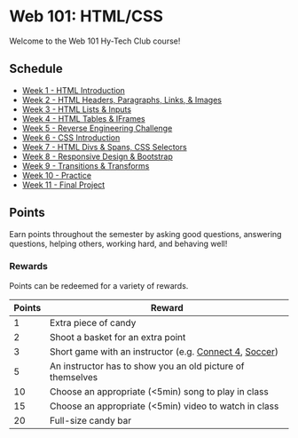 # Web 101: HTML/CSS
Welcome to the Web 101 Hy-Tech Club course!

## Schedule
- [Week 1 - HTML Introduction](Week01/StudentDesc.md)
- [Week 2 - HTML Headers, Paragraphs, Links, & Images](Week02/StudentDesc.md)
- [Week 3 - HTML Lists & Inputs](Week03/StudentDesc.md)
- [Week 4 - HTML Tables & IFrames](Week04/StudentDesc.md)
- [Week 5 - Reverse Engineering Challenge](Week05/ReverseEngineeringChallenge.md)
- [Week 6 - CSS Introduction](Week06/StudentDesc.md)
- [Week 7 - HTML Divs & Spans, CSS Selectors](Week07/StudentDesc.md)
- [Week 8 - Responsive Design & Bootstrap](Week08/StudentDesc.md)
- [Week 9 - Transitions & Transforms](Week09/StudentDesc.md)
- [Week 10 - Practice](Week10/StudentDesc.md)
- [Week 11 - Final Project](Week11/StudentDesc.md)

## Points
Earn points throughout the semester by asking good questions, answering questions, helping others, working hard, and behaving well!

### Rewards
Points can be redeemed for a variety of rewards.

| Points | Reward |
| -- | -- |
| 1 | Extra piece of candy |
| 2 | Shoot a basket for an extra point|
| 3 | Short game with an instructor (e.g. [Connect 4](https://www.mathsisfun.com/games/connect4.html), [Soccer](https://www.agame.com/game/1-on-1-soccer-classic)) |
| 5 | An instructor has to show you an old picture of themselves |
| 10 | Choose an appropriate (<5min) song to play in class |
| 15 | Choose an appropriate (<5min) video to watch in class |
| 20 | Full-size candy bar |